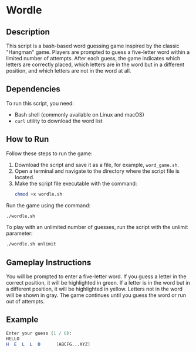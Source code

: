 # Wordle

## Description
This script is a bash-based word guessing game inspired by the classic "Hangman" game. Players are prompted to guess a five-letter word within a limited number of attempts. After each guess, the game indicates which letters are correctly placed, which letters are in the word but in a different position, and which letters are not in the word at all.

## Dependencies
To run this script, you need:
- Bash shell (commonly available on Linux and macOS)
- `curl` utility to download the word list

## How to Run
Follow these steps to run the game:

1. Download the script and save it as a file, for example, `word_game.sh`.
2. Open a terminal and navigate to the directory where the script file is located.
3. Make the script file executable with the command:
   ```bash
   chmod +x wordle.sh
   ```

Run the game using the command:
   ```bash
   ./wordle.sh
   ```

To play with an unlimited number of guesses, run the script with the unlimit parameter:
   ```bash
   ./wordle.sh unlimit
   ```

## Gameplay Instructions
You will be prompted to enter a five-letter word.
If you guess a letter in the correct position, it will be highlighted in green.
If a letter is in the word but in a different position, it will be highlighted in yellow.
Letters not in the word will be shown in gray.
The game continues until you guess the word or run out of attempts.

## Example
   ```mathematica
   Enter your guess (1 / 6):
   HELLO
   H  E  L  L  O      [ABCFG...XYZ]
   ```

